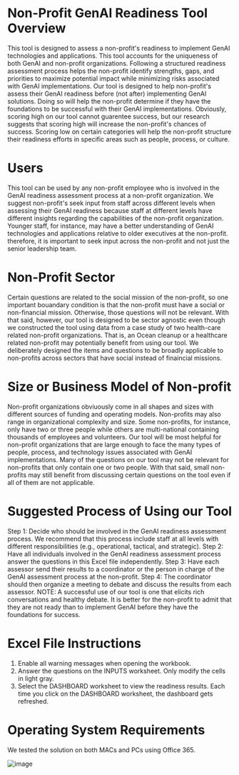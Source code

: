 # Non-Profit GenAI Readiness Tool Overview
This tool is designed to assess a non-profit's readiness to implement GenAI technologies and applications. This tool accounts for the uniqueness of both GenAI and non-profit organizations. Following a structured readiness assessment process helps the non-profit identify strengths, gaps, and priorities to maximize potential impact while minimizing risks associated with GenAI implementations. Our tool is designed to help non-profit's assess their GenAI readiness before (not after) implementing GenAI solutions. Doing so will help the non-profit determine if they have the foundations to be successful with their GenAI implementations. Obviously, scoring high on our tool cannot guarentee success, but our research suggests that scoring high will increase the non-profit's chances of success. Scoring low on certain categories will help the non-profit structure their readiness efforts in specific areas such as people, process, or culture.

# Users
This tool can be used by any non-profit employee who is involved in the GenAI readiness assessment process at a non-profit organization. We suggest non-profit's seek input from staff across different levels when assessing their GenAI readiness because staff at different levels have different insights regarding the capabilities of the non-profit organization. Younger staff, for instance, may have a better understanding of GenAI technologies and applications relative to older executives at the non-profit. therefore, it is important to seek input across the non-profit and not just the senior leadership team.

# Non-Profit Sector
Certain questions are related to the social mission of the non-profit, so one important bouandary condition is that the non-profit must have a social or non-financial mission. Otherwise, those questions will not be relevant. With that said, however, our tool is designed to be sector agnostic even though we constructed the tool using data from a case study of two health-care related non-profit organizations. That is, an Ocean cleanup or a healthcare related non-profit may potentially benefit from using our tool. We deliberately designed the items and questions to be broadly applicable to non-profits across sectors that have social instead of finaincial missions. 

# Size or Business Model of Non-profit
Non-profit organizations obviuously come in all shapes and sizes with different sources of funding and operating models. Non-profits may also range in organizational complexity and size. Some non-profits, for instance, only have two or three people while others are multi-national containing thousands of employees and volunteers. Our tool will be most helpful for non-profit organizations that are large enough to face the many types of people, process, and technology issues associated with GenAI implementations. Many of the questions on our tool may not be relevant for non-profits that only contain one or two people. With that said, small non-profits may still benefit from discussing certain questions on the tool even if all of them are not applicable.

# Suggested Process of Using our Tool
Step 1: Decide who should be involved in the GenAI readiness assessment process. We recommend that this process include staff at all levels with different responsibilities (e.g., operational, tactical, and strategic).
Step 2: Have all individuals involved in the GenAI readiness assessment process answer the questions in this Excel file independently.
Step 3: Have each assessor send their results to a coordinator or the person in charge of the GenAI assessment process at the non-profit.
Step 4: The coordinator should then organize a meeting to debate and discuss the results from each assessor. 
NOTE: A successful use of our tool is one that elicits rich conversations and healthy debate. It is better for the non-profit to admit that they are not ready than to implement GenAI before they have the foundations for success.

# Excel File Instructions
1) Enable all warning messages when opening the workbook.
2) Answer the questions on the INPUTS worksheet. Only modify the cells in light gray.
3) Select the DASHBOARD worksheet to view the readiness results. Each time you click on the DASHBOARD worksheet, the dashboard gets refreshed.

# Operating System Requirements
We tested the solution on both MACs and PCs using Office 365.

![image](https://github.com/user-attachments/assets/7976479e-99ff-4577-84d9-f400bdd14e7a)
